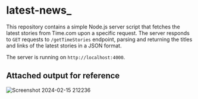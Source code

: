 # latest-news_

This repository contains a simple Node.js server script that fetches the latest stories from Time.com upon a specific request. The server responds to `GET` requests to `/getTimeStories` endpoint, parsing and returning the titles and links of the latest stories in a JSON format.

 The server is running on `http://localhost:4000`.

## Attached output for reference
![Screenshot 2024-02-15 212236](https://github.com/Roodraps/latest-news_/assets/113835698/8076c114-35a9-47b1-91f1-cfa71e483529)
